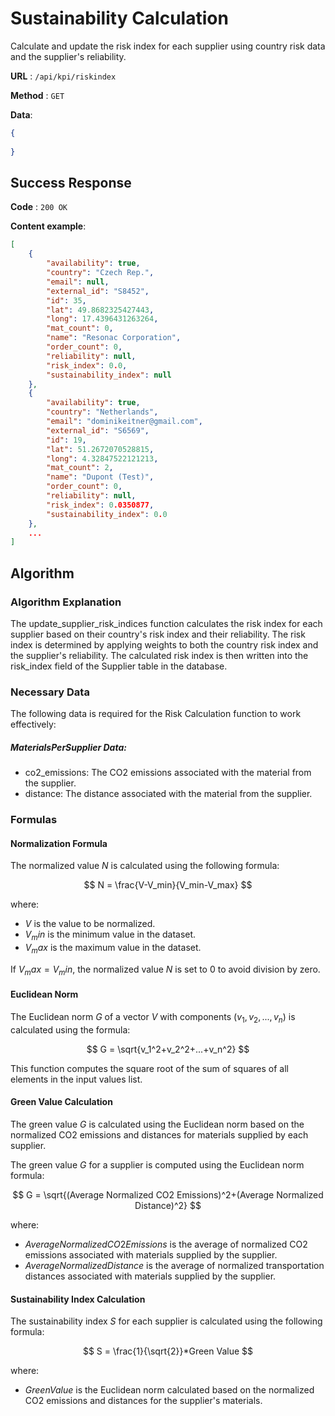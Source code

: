 # Sustainability Calculation

Calculate and update the risk index for each supplier using country risk data and the supplier's reliability.

**URL** : `/api/kpi/riskindex`

**Method** : `GET`

**Data**: 

```json
{
    
}
```

## Success Response

**Code** : `200 OK`

**Content example**:

```json
[
    {
        "availability": true,
        "country": "Czech Rep.",
        "email": null,
        "external_id": "S8452",
        "id": 35,
        "lat": 49.8682325427443,
        "long": 17.4396431263264,
        "mat_count": 0,
        "name": "Resonac Corporation",
        "order_count": 0,
        "reliability": null,
        "risk_index": 0.0,
        "sustainability_index": null
    },
    {
        "availability": true,
        "country": "Netherlands",
        "email": "dominikeitner@gmail.com",
        "external_id": "S6569",
        "id": 19,
        "lat": 51.2672070528815,
        "long": 4.32847522121213,
        "mat_count": 2,
        "name": "Dupont (Test)",
        "order_count": 0,
        "reliability": null,
        "risk_index": 0.0350877,
        "sustainability_index": 0.0
    },
    ...
]
```

## Algorithm

### Algorithm Explanation

The update_supplier_risk_indices function calculates the risk index for each supplier based on their country's risk index and their reliability. The risk index is determined by applying weights to both the country risk index and the supplier's reliability. The calculated risk index is then written into the risk_index field of the Supplier table in the database.

### Necessary Data

The following data is required for the Risk Calculation function to work effectively:

##### MaterialsPerSupplier Data:

- co2_emissions: The CO2 emissions associated with the material from the supplier.
- distance: The distance associated with the material from the supplier.

### Formulas

#### Normalization Formula

The normalized value $N$ is calculated using the following formula:

$$
N = \frac{V-V_min}{V_min-V_max}
$$

where:

- $V$ is the value to be normalized.
- $V_min$ is the minimum value in the dataset.
- $V_max$ is the maximum value in the dataset.

If $V_max = V_min$, the normalized value $N$ is set to 0 to avoid division by zero.

#### Euclidean Norm

The Euclidean norm $G$ of a vector $V$ with components $(v_1,v_2,...,v_n)$ is calculated using the formula:

$$
G = \sqrt{v_1^2+v_2^2+...+v_n^2}
$$

This function computes the square root of the sum of squares of all elements in the input values list.

#### Green Value Calculation

The green value $G$ is calculated using the Euclidean norm based on the normalized CO2 emissions and distances for materials supplied by each supplier.

The green value $G$ for a supplier is computed using the Euclidean norm formula:

$$
G = \sqrt{(Average Normalized CO2 Emissions)^2+(Average Normalized Distance)^2}
$$

where:

- $Average Normalized CO2 Emissions$ is the average of normalized CO2 emissions associated with materials supplied by the supplier.
- $Average Normalized Distance$ is the average of normalized transportation distances associated with materials supplied by the supplier.

#### Sustainability Index Calculation

The sustainability index $S$ for each supplier is calculated using the following formula:

$$
S = \frac{1}{\sqrt{2}}*Green Value
$$

where:

- $Green Value$ is the Euclidean norm calculated based on the normalized CO2 emissions and distances for the supplier's materials.